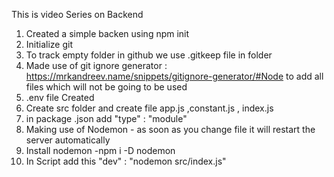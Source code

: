 This is video Series on Backend
1) Created a simple backen using npm init
2) Initialize git
3) To track empty folder in github we use .gitkeep file in folder
4) Made use of git ignore generator : https://mrkandreev.name/snippets/gitignore-generator/#Node to add all files which will not be going to be used
5) .env file Created
6) Create src folder and create file  app.js ,constant.js , index.js
7) in package .json add "type" : "module"
8) Making use of Nodemon - as soon as you change file  it will restart the server automatically
9) Install nodemon -npm i -D nodemon
10) In Script add this "dev" : "nodemon src/index.js"